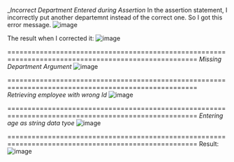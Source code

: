 __Incorrect Department Entered during Assertion_
In the assertion statement, I incorrectly put another departemnt instead of the correct one. 
So I got this error message.
![image](https://github.com/BibiAasiyaa/syslab/assets/158258718/11624ee7-9f49-4279-8ee9-b58e3d829d75)

The result when I corrected it:
![image](https://github.com/BibiAasiyaa/syslab/assets/158258718/811fda01-46b9-4d34-8457-0659fa47d85d)

=====================================================================================================
_Missing Department Argument_
![image](https://github.com/BibiAasiyaa/syslab/assets/158258718/9190a368-d72e-4cb6-ab70-bb65610babeb)

=====================================================================================================
_Retrieving employee with wrong Id_
![image](https://github.com/BibiAasiyaa/syslab/assets/158258718/c5bdaf52-f6e2-43e6-ba55-dce396d6a137)

=====================================================================================================
_Entering age as string data tyoe_
![image](https://github.com/BibiAasiyaa/syslab/assets/158258718/f1986374-6fdd-4536-9a42-fd4d4aafe9b7)

=====================================================================================================
Result:
![image](https://github.com/BibiAasiyaa/syslab/assets/158258718/04f7067b-aa49-4987-b573-13cd2b5b2590)

